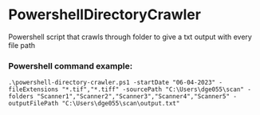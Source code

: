 # PowershellDirectoryCrawler
Powershell script that crawls through folder to give a txt output with every file path

### Powershell command example:

```
.\powershell-directory-crawler.ps1 -startDate "06-04-2023" -fileExtensions "*.tif","*.tiff" -sourcePath "C:\Users\dge055\scan" -folders "Scanner1","Scanner2","Scanner3","Scanner4","Scanner5" -outputFilePath "C:\Users\dge055\scan\output.txt"
```
